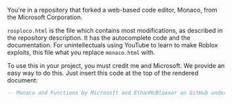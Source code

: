 You're in a repository that forked a web-based code editor, Monaco, from the Microsoft Corporation.

`rosploco.html` is the file which contains most modifications, as described in the repository description. It has the autocomplete code and the documentation. For unintellectuals using YouTube to learn to make Roblox exploits, this file what you replace `monaco.html` with.

To use this in your project, you must credit me and Microsoft. We provide an easy way to do this. Just insert this code at the top of the rendered document:

```lua
-- Monaco and Functions by Microsoft and EthanMcBloxxer on GitHub under the MIT License.
```
